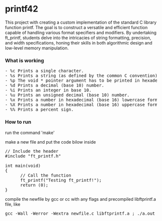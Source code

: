 # printf42

This project with creating a custom implementation of the standard C library function printf. The goal is to construct a versatile and efficient function capable of handling various format specifiers and modifiers. By undertaking ft_printf, students delve into the intricacies of string formatting, precision, and width specifications, honing their skills in both algorithmic design and low-level memory manipulation.

<h3>What is working</h3>
<pre>
- %c Prints a single character.
- %s Prints a string (as defined by the common C convention).
- %p The void * pointer argument has to be printed in hexadecimal format.
- %d Prints a decimal (base 10) number.
- %i Prints an integer in base 10.
- %u Prints an unsigned decimal (base 10) number.
- %x Prints a number in hexadecimal (base 16) lowercase format.
- %X Prints a number in hexadecimal (base 16) uppercase format.
- %% Prints a percent sign.</pre>

<h3>How to run</h3>
run the command 'make'

make a new file and put the code bilow inside
<pre>
// Include the header
#include "ft_printf.h"

int main(void)
{
      // Call the function
      ft_printf("Testing ft_printf!");
      return (0);
}</pre>

compile the newfile by gcc or cc with any flags and precompiled libftprintf.a file, like
<pre>gcc -Wall -Werror -Wextra newfile.c libftprintf.a ; ./a.out</pre>
